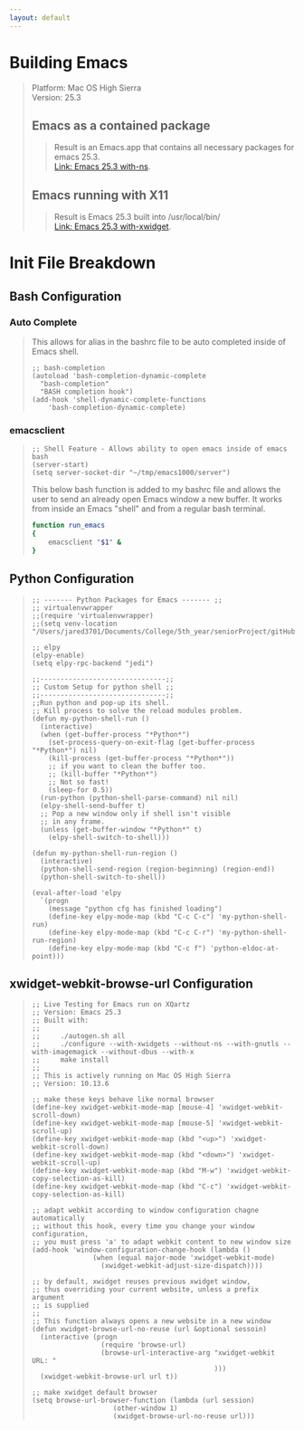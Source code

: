 ```yaml
---
layout: default
---
```


# Building Emacs
> Platform: Mac OS High Sierra  
> Version: 25.3  
> 
> ## Emacs as a contained package
>> Result is an Emacs.app that contains all necessary packages for emacs 25.3.  
>> [Link: Emacs 25.3 with-ns](./tutorials/emacs-25-with-ns.html).
>
> ## Emacs running with X11
>> Result is Emacs 25.3 built into /usr/local/bin/  
>> [Link: Emacs 25.3 with-xwidget](./tutorials/emacs-25-with-xwidget.html).

# Init File Breakdown

## Bash Configuration
### Auto Complete 
> This allows for alias in the bashrc file to be auto completed inside of Emacs shell.
> ```elisp
> ;; bash-completion
> (autoload 'bash-completion-dynamic-complete 
>   "bash-completion"
>   "BASH completion hook")
> (add-hook 'shell-dynamic-complete-functions
> 	  'bash-completion-dynamic-complete)
> ```

### emacsclient
>
> ```elisp
> ;; Shell Feature - Allows ability to open emacs inside of emacs bash
> (server-start)
> (setq server-socket-dir "~/tmp/emacs1000/server")
> ```
> This below bash function is added to my bashrc file and allows the user to send an already open Emacs window a new buffer.
> It works from inside an Emacs "shell" and from a regular bash terminal.
> ```bash
> function run_emacs
> {
>     emacsclient "$1" &
> }
> ```

## Python Configuration
>
> ```elisp
> ;; ------- Python Packages for Emacs ------- ;;
> ;; virtualenvwrapper
> ;;(require 'virtualenvwrapper)
> ;;(setq venv-location "/Users/jared3701/Documents/College/5th_year/seniorProject/gitHub/supreme_bot")
>
> ;; elpy
> (elpy-enable)
> (setq elpy-rpc-backend "jedi")
>
> ;;-------------------------------;;
> ;; Custom Setup for python shell ;;
> ;;-------------------------------;;
> ;;Run python and pop-up its shell.
> ;; Kill process to solve the reload modules problem.
> (defun my-python-shell-run ()
>   (interactive)
>   (when (get-buffer-process "*Python*")
>     (set-process-query-on-exit-flag (get-buffer-process "*Python*") nil)
>     (kill-process (get-buffer-process "*Python*"))
>     ;; if you want to clean the buffer too.
>     ;; (kill-buffer "*Python*")
>     ;; Not so fast!
>     (sleep-for 0.5))
>   (run-python (python-shell-parse-command) nil nil)
>   (elpy-shell-send-buffer t)
>   ;; Pop a new window only if shell isn't visible
>   ;; in any frame.
>   (unless (get-buffer-window "*Python*" t)
>     (elpy-shell-switch-to-shell)))
>
> (defun my-python-shell-run-region ()
>   (interactive)
>   (python-shell-send-region (region-beginning) (region-end))
>   (python-shell-switch-to-shell))
>
> (eval-after-load 'elpy
>   `(progn
>     (message "python cfg has finished loading")
>     (define-key elpy-mode-map (kbd "C-c C-c") 'my-python-shell-run)
>     (define-key elpy-mode-map (kbd "C-c C-r") 'my-python-shell-run-region)
>     (define-key elpy-mode-map (kbd "C-c f") 'python-eldoc-at-point)))
> ```

## xwidget-webkit-browse-url Configuration
>
> ```elisp
> ;; Live Testing for Emacs run on XQartz
> ;; Version: Emacs 25.3
> ;; Built with:
> ;;
> ;;     ./autogen.sh all
> ;;     ./configure --with-xwidgets --without-ns --with-gnutls --with-imagemagick --without-dbus --with-x
> ;;     make install
> ;;
> ;; This is actively running on Mac OS High Sierra
> ;; Version: 10.13.6
>
> ;; make these keys behave like normal browser
> (define-key xwidget-webkit-mode-map [mouse-4] 'xwidget-webkit-scroll-down)
> (define-key xwidget-webkit-mode-map [mouse-5] 'xwidget-webkit-scroll-up)
> (define-key xwidget-webkit-mode-map (kbd "<up>") 'xwidget-webkit-scroll-down)
> (define-key xwidget-webkit-mode-map (kbd "<down>") 'xwidget-webkit-scroll-up)
> (define-key xwidget-webkit-mode-map (kbd "M-w") 'xwidget-webkit-copy-selection-as-kill)
> (define-key xwidget-webkit-mode-map (kbd "C-c") 'xwidget-webkit-copy-selection-as-kill)
> 
> ;; adapt webkit according to window configuration chagne automatically
> ;; without this hook, every time you change your window configuration,
> ;; you must press 'a' to adapt webkit content to new window size
> (add-hook 'window-configuration-change-hook (lambda ()
>                (when (equal major-mode 'xwidget-webkit-mode)
>                  (xwidget-webkit-adjust-size-dispatch))))
>
> ;; by default, xwidget reuses previous xwidget window,
> ;; thus overriding your current website, unless a prefix argument
> ;; is supplied
> ;;
> ;; This function always opens a new website in a new window
> (defun xwidget-browse-url-no-reuse (url &optional sessoin)
>   (interactive (progn
>                  (require 'browse-url)
>                  (browse-url-interactive-arg "xwidget-webkit URL: "
>                                              )))
>   (xwidget-webkit-browse-url url t))
> 
> ;; make xwidget default browser
> (setq browse-url-browser-function (lambda (url session)
>                     (other-window 1)
>                     (xwidget-browse-url-no-reuse url)))
> ```
